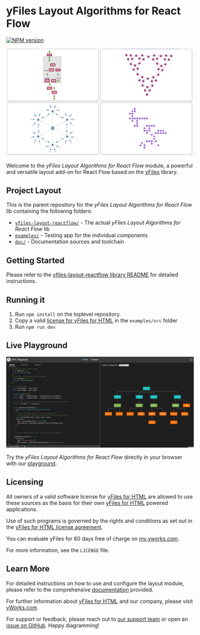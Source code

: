 # yFiles Layout Algorithms for React Flow

[![NPM version](https://img.shields.io/npm/v/@yworks/yfiles-layout-reactflow?style=flat)](https://www.npmjs.org/package/@yworks/yfiles-layout-reactflow)

![Welcome playground](https://raw.githubusercontent.com/yWorks/yfiles-layout-reactflow/main/assets/yfiles-layouts-react-flow-hero-image.png)

Welcome to the *yFiles Layout Algorithms for React Flow* module, a powerful and versatile layout add-on for React Flow based on the [yFiles](https://www.yworks.com/yfiles-overview) library.

## Project Layout

This is the parent repository for the *yFiles Layout Algorithms for React Flow* lib containing the following folders:

* [`yfiles-layout-reactflow/`](yfiles-layout-reactflow) - The actual *yFiles Layout Algorithms for React Flow* lib
* [`examples/`](examples) - Testing app for the individual components
* [`doc/`](doc) - Documentation sources and toolchain

## Getting Started

Please refer to the [yfiles-layout-reactflow library README](yfiles-layout-reactflow/README.md) for detailed instructions.

## Running it

1. Run `npm install` on the toplevel repository.
2. Copy a valid [license for yFiles for HTML](https://www.yworks.com/products/yfiles-for-html) in the `examples/src` folder
3. Run `npm run dev`


## Live Playground

[![Live Playground](https://raw.githubusercontent.com/yWorks/yfiles-layout-reactflow/main/assets/welcome-playground.png)](https://docs.yworks.com/yfiles-layout-reactflow/introduction/welcome)

Try the *yFiles Layout Algorithms for React Flow* directly in your browser with our [playground](https://docs.yworks.com/yfiles-layout-reactflow/introduction/welcome).

## Licensing

All owners of a valid software license for [yFiles for HTML](https://www.yworks.com/products/yfiles-for-html)
are allowed to use these sources as the basis for their own [yFiles for HTML](https://www.yworks.com/products/yfiles-for-html)
powered applications.

Use of such programs is governed by the rights and conditions as set out in the
[yFiles for HTML license agreement](https://www.yworks.com/products/yfiles-for-html/sla).

You can evaluate yFiles for 60 days free of charge on [my.yworks.com](https://my.yworks.com/signup?product=YFILES_HTML_EVAL).

For more information, see the `LICENSE` file.

## Learn More

For detailed instructions on how to use and configure the layout module, please refer to the comprehensive [documentation](https://docs.yworks.com/yfiles-layout-reactflow/introduction/welcome) provided.

For further information about [yFiles for HTML](https://www.yworks.com/yfiles-overview) and our company, please visit [yWorks.com](https://www.yworks.com).

For support or feedback, please reach out to [our support team](https://www.yworks.com/products/yfiles/support) or open an [issue on GitHub](https://github.com/yWorks/yfiles-layout-reactflow/issues). Happy diagramming!
